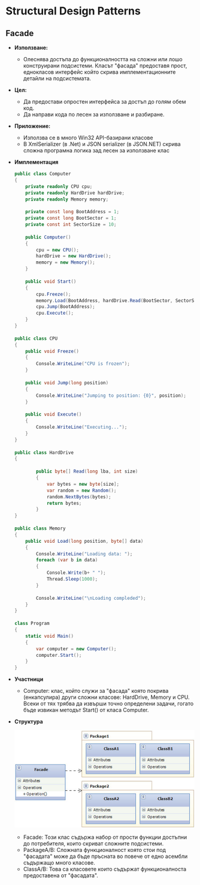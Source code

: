 # Structural Design Patterns

## Facade

* **Използване:**
	- Олеснява достъпа до функционалността на сложни или лошо конструирани подсистеми. Класът "фасада" предоставя прост, еднокласов интерфейс който скрива имплементационните детайли на подсистемата.

* **Цел:**
	- Да предостави опростен интерфейса за достъп до голям обем код. 
    - Да направи кода по лесен за използване и разбиране.

* **Приложение:**
    - Използва сe в много Win32 API-базирани класове 
	- В XmlSerializer (в .Net) и JSON serializer (в JSON.NET) скрива сложна програмна логика зад лесен за използване клас
	
* **Имплементация**
	~~~c#
	public class Computer
	{
	    private readonly CPU cpu;
	    private readonly HardDrive hardDrive;
	    private readonly Memory memory;

	    private const long BootAddress = 1;
	    private const long BootSector = 1;
	    private const int SectorSize = 10;

	    public Computer()
	    {
	        cpu = new CPU();
	        hardDrive = new HardDrive();
	        memory = new Memory();
	    }

	    public void Start()
	    {
	        cpu.Freeze();
	        memory.Load(BootAddress, hardDrive.Read(BootSector, SectorSize));
	        cpu.Jump(BootAddress);
	        cpu.Execute();
	    }
	}

	public class CPU
	{
	    public void Freeze()
	    {
	        Console.WriteLine("CPU is frozen");
	    }

	    public void Jump(long position)
	    {
	        Console.WriteLine("Jumping to position: {0}", position);
	    }

	    public void Execute()
	    {
	        Console.WriteLine("Executing...");
	    }
	}

	public class HardDrive
	{

	        public byte[] Read(long lba, int size)
	        {
	            var bytes = new byte[size];
	            var random = new Random();
	            random.NextBytes(bytes);
	            return bytes;
	        }
	}

	public class Memory
	{
	    public void Load(long position, byte[] data)
	    {
	        Console.WriteLine("Loading data: ");
	        foreach (var b in data)
	        {
	            Console.Write(b+ " ");
	            Thread.Sleep(1000);
	        }

	        Console.WriteLine("\nLoading compleded");
	    }
	}

	class Program
	{
	    static void Main()
	    {
	        var computer = new Computer();
	        computer.Start();
	    }
	}
	~~~

* **Участници**
	- Computer: клас, който служи за "фасада" която покрива (енкапсулира) други сложни класове:
	HardDrive, Memory и CPU. Всеки от тях трябва да извърши точно определени задачи, гогато бъде извикан методът Start() от класа Computer.

* **Структура**
	
	![Facade](images/Facade.jpg "Facade - UML diagram")

	- Facade: Този клас съдържа набор от прости функции достъпни до потребителя, които скриват сложните подсистеми.
	- PackageA/B: Сложната функционалност която стои под "фасадата" може да бъде пръсната во повече от едно асембли съдържащо много класове.
	- ClassA/B: Това са класовете които съдържат функционалноста предоставена от "фасадата".